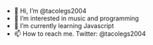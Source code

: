- 👋 Hi, I’m @tacolegs2004
- 👀 I’m interested in music and programming
- 🌱 I’m currently learning Javascript
- 📫 How to reach me. Twitter: @tacolegs2004 

<!---
tacolegs2004/tacolegs2004 is a ✨ special ✨ repository because its `README.md` (this file) appears on your GitHub profile.
You can click the Preview link to take a look at your changes.
--->
